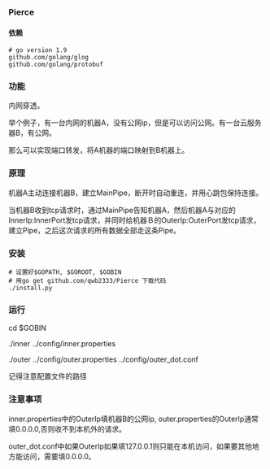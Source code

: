### Pierce

#### 依赖
```
# go version 1.9
github.com/golang/glog
github.com/golang/protobuf
```

### 功能
内网穿透。

举个例子，有一台内网的机器A，没有公网ip，但是可以访问公网。有一台云服务器B，有公网。

那么可以实现端口转发，将A机器的端口映射到B机器上。

### 原理
机器A主动连接机器B，建立MainPipe，断开时自动重连，并用心跳包保持连接。

当机器B收到tcp请求时，通过MainPipe告知机器A，然后机器A与对应的InnerIp:InnerPort发tcp请求，并同时给机器Ｂ的OuterIp:OuterPort发tcp请求，建立Pipe，之后这次请求的所有数据全部走这条Pipe。

### 安装
```
# 设置好$GOPATH, $GOROOT, $GOBIN
# 用go get github.com/qwb2333/Pierce 下载代码
./install.py
```

### 运行
cd $GOBIN

./inner ../config/inner.properties

./outer ../config/outer.properties ../config/outer_dot.conf

记得注意配置文件的路径

### 注意事项
inner.properties中的OuterIp填机器B的公网ip, outer.properties的OuterIp通常填0.0.0.0,否则收不到本机外的请求。

outer_dot.conf中如果OuterIp如果填127.0.0.1则只能在本机访问，如果要其他地方能访问，需要填0.0.0.0。
